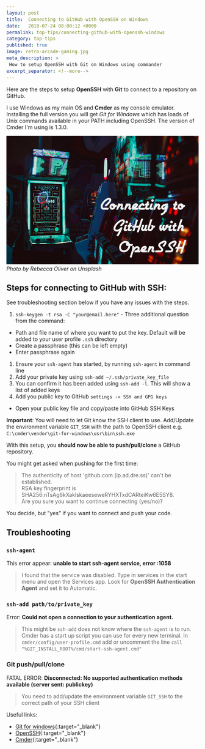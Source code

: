 ```yaml
---
layout: post
title:  Connecting to GitHub with OpenSSH on Windows
date:   2018-07-24 08:00:12 +0000
permalink: top-tips/connecting-github-with-openssh-windows
category: top-tips
published: true
image: retro-arcade-gaming.jpg
meta_description: >
 How to setup OpenSSH with Git on Windows using commander
excerpt_separator: <!--more-->
---
```


Here are the steps to setup **OpenSSH** with **Git** to connect to a repository on GitHub.

I use Windows as my main OS and **Cmder** as my console emulator. Installing the full version you will get _Git for Windows_ which has loads of Unix commands available in your PATH including OpenSSH. The version of Cmder I'm using is 1.3.0.

<!--more-->

![Retro arcade showing Pacman](/images/retro-arcade-gaming.jpg)
_Photo by Rebecca Oliver on Unsplash_

## Steps for connecting to GitHub with SSH:

See troubleshooting section below if you have any issues with the steps.

1. `ssh-keygen -t rsa -C "your@email.here"` - Three additional question from the command:
  - Path and file name of where you want to put the key. Default will be added to your user profile `.ssh` directory
  - Create a passphrase (this can be left empty)
  - Enter passphrase again
1. Ensure your `ssh-agent` has started, by running `ssh-agent` in command line
1. Add your private key using `ssh-add ~/.ssh/private_key_file`
1. You can confirm it has been added using `ssh-add -l`. This will show a list of added keys
1. Add you public key to GitHub `settings -> SSH and GPG keys`
  - Open your public key file and copy/paste into GitHub SSH Keys

**Important**: You will need to let Git know the SSH client to use. Add/Update the environment variable `GIT_SSH` with the path to OpenSSH client e.g. `C:\cmder\vendor\git-for-windows\usr\bin\ssh.exe`

With this setup, you **should now be able to push/pull/clone** a GitHub repository.

You might get asked when pushing for the first time:

> The authenticity of host 'github.com (ip.ad.dre.ss)' can't be established. <br/>
> RSA key fingerprint is SHA256:nTsAg6kXaklskaeeseweRYHXTxdCARteiKw6E5SY8. <br />
> Are you sure you want to continue connecting (yes/no)?

You decide, but "yes" if you want to connect and push your code.

## Troubleshooting

### `ssh-agent`

This error appear: **unable to start ssh-agent service, error :1058**

> I found that the service was disabled. Type in services in the start menu and open the Services app. Look for **OpenSSH Authentication Agent** and set it to Automatic.

### `ssh-add path/to/private_key`

Error: **Could not open a connection to your authentication agent.**

> This might be `ssh-add` does not know where the `ssh-agent` is to run. Cmder has a start up script you can use for every new terminal. In `cmder/config/user-profile.cmd` add or uncomment the line `call "%GIT_INSTALL_ROOT%/cmd/start-ssh-agent.cmd"`

### Git push/pull/clone

FATAL ERROR: **Disconnected: No supported authentication methods available (server sent: publickey)**

> You need to add/update the environment variable `GIT_SSH` to the correct path of your SSH client

<!-- If you want to use [PuTTY with Git](/top-tips/git-on-windows-in-command-line) checkout out my previous post. -->

Useful links:

- [Git for windows](https://gitforwindows.org/){:target="\_blank"}
- [OpenSSH](https://www.openssh.com/){:target="\_blank"}
- [Cmder](http://cmder.net/){:target="\_blank"}
